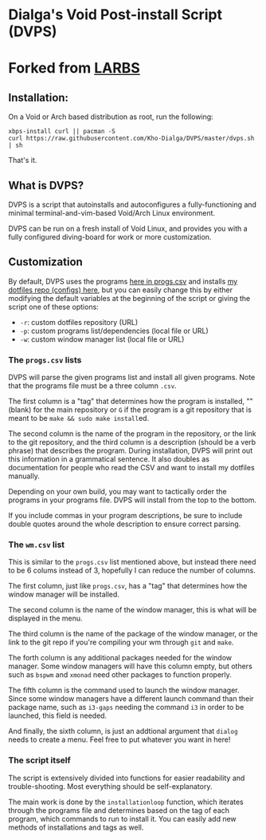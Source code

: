 # Dialga's Void Post-install Script (DVPS)
# Forked from [LARBS](https://github.com/LukeSmithxyz/LARBS)

## Installation:

On a Void or Arch based distribution as root, run the following:

```
xbps-install curl || pacman -S
curl https://raw.githubusercontent.com/Kho-Dialga/DVPS/master/dvps.sh | sh
```

That's it.

## What is DVPS?

DVPS is a script that autoinstalls and autoconfigures a fully-functioning
and minimal terminal-and-vim-based Void/Arch Linux environment.

DVPS can be run on a fresh install of Void Linux, and provides you
with a fully configured diving-board for work or more customization.

## Customization

By default, DVPS uses the programs [here in progs.csv](progs.csv) and installs
[my dotfiles repo (configs) here](https://github.com/Kho-Dialga/configs),
but you can easily change this by either modifying the default variables at the
beginning of the script or giving the script one of these options:

- `-r`: custom dotfiles repository (URL)
- `-p`: custom programs list/dependencies (local file or URL)
- `-w`: custom window manager list (local file or URL)

### The `progs.csv` lists

DVPS will parse the given programs list and install all given programs. Note
that the programs file must be a three column `.csv`.

The first column is a "tag" that determines how the program is installed, ""
(blank) for the main repository or `G` if the program is a
git repository that is meant to be `make && sudo make install`ed.

The second column is the name of the program in the repository, or the link to
the git repository, and the third column is a description (should be a verb
phrase) that describes the program. During installation, DVPS will print out
this information in a grammatical sentence. It also doubles as documentation
for people who read the CSV and want to install my dotfiles manually.

Depending on your own build, you may want to tactically order the programs in
your programs file. DVPS will install from the top to the bottom.

If you include commas in your program descriptions, be sure to include double
quotes around the whole description to ensure correct parsing.

### The `wm.csv` list

This is similar to the `progs.csv` list mentioned above, but instead there
need to be 6 colums instead of 3, hopefully I can reduce the number of columns.

The first column, just like `progs.csv`, has a "tag" that determines how the
window manager will be installed.

The second column is the name of the window manager, this is what will be
displayed in the menu.

The third column is the name of the package of the window manager, or the link
to the git repo if you're compiling your wm through `git` and `make`.

The forth column is any additional packages needed for the window manager. Some
window managers will have this column empty, but others such as `bspwm` and `xmonad`
need other packages to function properly.

The fifth column is the command used to launch the window manager. Since some
window managers have a different launch command than their package name, such as
`i3-gaps` needing the command `i3` in order to be launched, this field is needed.

And finally, the sixth column, is just an addtional argument that `dialog` needs
to create a menu. Feel free to put whatever you want in here!

### The script itself

The script is extensively divided into functions for easier readability and
trouble-shooting. Most everything should be self-explanatory.

The main work is done by the `installationloop` function, which iterates
through the programs file and determines based on the tag of each program,
which commands to run to install it. You can easily add new methods of
installations and tags as well.
